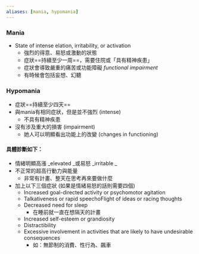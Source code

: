```yaml
---
aliases: [mania, hypomania]
---
```


### Mania
- State of intense elation, irritability, or activation
	- 強烈的得意、易怒或激動的狀態
	- 症狀==持續至少一周==，需要住院或「具有精神疾患」
	- 症狀會導致嚴重的痛苦或功能障礙 _functional impairment_
	- 有時候會包括妄想、幻聽
### Hypomania
- 症狀==持續至少四天==
- 與mania有相同症狀，但是並不強烈 (intense)
	- 不具有精神疾患
- 沒有涉及重大的損害 (impairment)
	- 她人可以明顯看出功能上的改變 (changes in functioning)

#### 具體診斷如下：
- 情緒明顯高漲 _elevated _或易怒 _irritable _
- 不正常的超高行動力與能量
	- 非常有計畫、整天在思考再來要做什麼
- 加上以下三個症狀 (如果是情緒易怒的話則需要四個)
	- Increased goal-directed activity or psychomotor agitation
	- Talkativeness or rapid speechoFlight of ideas or racing thoughts
	- Decreased need for sleep
		- 在睡前就一直在想隔天的計畫
	- Increased self-esteem or grandiosity 
	- Distractibility 
	- Excessive involvement in activities that are likely to have undesirable consequences
		- 如：無節制的消費、性行為、飆車
